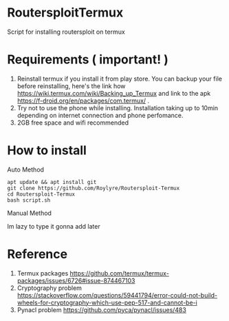 # RoutersploitTermux
Script for installing routersploit on termux

# Requirements ( important! )
1. Reinstall termux if you install it from play store. You can backup your file before reinstalling, here's the link how https://wiki.termux.com/wiki/Backing_up_Termux and link to the apk https://f-droid.org/en/packages/com.termux/ .
2. Try not to use the phone while installing. Installation taking up to 10min depending on internet connection and phone perfomance.
3. 2GB free space and wifi recommended

# How to install

Auto Method

```
apt update && apt install git
git clone https://github.com/Roylyre/Routersploit-Termux
cd Routersploit-Termux
bash script.sh
```

Manual Method

Im lazy to type it gonna add later

# Reference

1. Termux packages https://github.com/termux/termux-packages/issues/6726#issue-874467103
2. Cryptography problem https://stackoverflow.com/questions/59441794/error-could-not-build-wheels-for-cryptography-which-use-pep-517-and-cannot-be-i
3. Pynacl problem https://github.com/pyca/pynacl/issues/483
